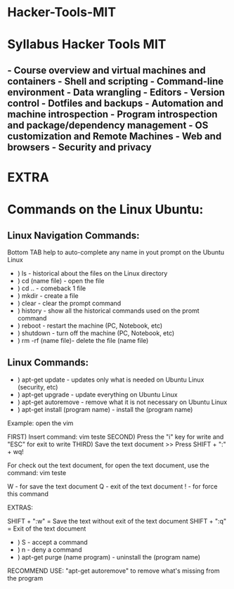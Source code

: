 # Hacker-Tools-MIT

<h1>Syllabus Hacker Tools MIT</h1>

<h2>
- Course overview and virtual machines and containers
- Shell and scripting
- Command-line environment
- Data wrangling
- Editors
- Version control
- Dotfiles and backups
- Automation and machine introspection
- Program introspection and package/dependency management
- OS customization and Remote Machines
- Web and browsers
- Security and privacy
</h2>

<h1> EXTRA </h1> 

<h1>Commands on the Linux Ubuntu:</h1>

<h2>Linux Navigation Commands:</h2>

  Bottom TAB help to auto-complete any name in yout prompt on the Ubuntu Linux

* ) ls - historical about the files on the Linux directory
* ) cd (name file) - open the file
* ) cd .. - comeback 1 file
* ) mkdir - create a file
* ) clear - clear the prompt command
* ) history - show all the historical commands used on the promt command
* ) reboot - restart the machine (PC, Notebook, etc)
* ) shutdown - turn off the machine (PC, Notebook, etc)
* ) rm -rf (name file)- delete the file (name file)


<h2>Linux Commands:</h2>

* ) apt-get update  - updates only what is needed on Ubuntu Linux (security, etc)
* ) apt-get upgrade - update everything on Ubuntu Linux
* ) apt-get autoremove - remove what it is not necessary on Ubuntu Linux
* ) apt-get install (program name) - install the (program name)

Example: open the vim

FIRST) Insert command: vim teste
SECOND) Press the "i" key for write and "ESC" for exit to write
THIRD) Save the text document >> Press SHIFT + ":" + wq!

For check out the text document, for open the text document, use the command: vim teste

W - for save the text document
Q - exit of the text document
! - for force this command

EXTRAS: 

SHIFT + ":w" = Save the text without exit of the text document
SHIFT + ":q" = Exit of the text document

* ) S - accept a command
* ) n -  deny a command
* ) apt-get purge (name program) - uninstall the (program name)

RECOMMEND USE: "apt-get autoremove" to remove what's missing from the program



